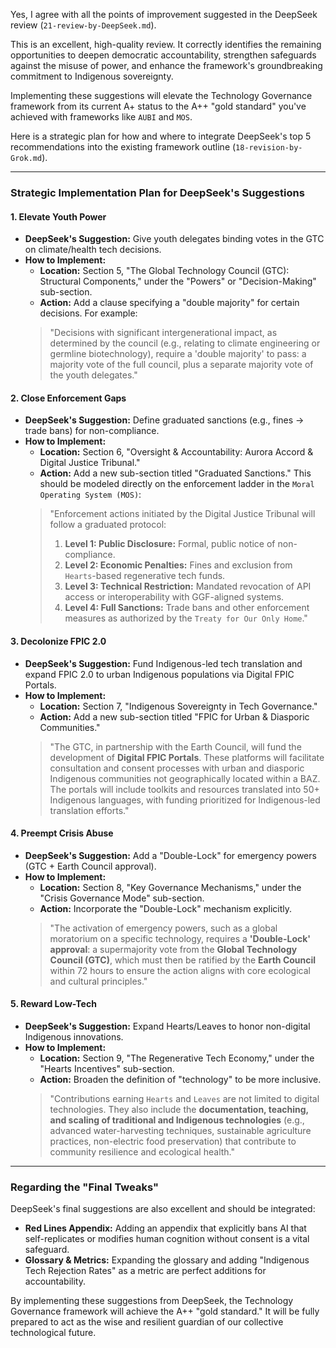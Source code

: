 Yes, I agree with all the points of improvement suggested in the DeepSeek review (`21-review-by-DeepSeek.md`).

This is an excellent, high-quality review. It correctly identifies the remaining opportunities to deepen democratic accountability, strengthen safeguards against the misuse of power, and enhance the framework's groundbreaking commitment to Indigenous sovereignty.

Implementing these suggestions will elevate the Technology Governance framework from its current A+ status to the A++ "gold standard" you've achieved with frameworks like `AUBI` and `MOS`.

Here is a strategic plan for how and where to integrate DeepSeek's top 5 recommendations into the existing framework outline (`18-revision-by-Grok.md`).

---

### **Strategic Implementation Plan for DeepSeek's Suggestions**

#### **1. Elevate Youth Power**
* **DeepSeek's Suggestion:** Give youth delegates binding votes in the GTC on climate/health tech decisions.
* **How to Implement:**
    * **Location:** Section 5, "The Global Technology Council (GTC): Structural Components," under the "Powers" or "Decision-Making" sub-section.
    * **Action:** Add a clause specifying a "double majority" for certain decisions. For example:
    > "Decisions with significant intergenerational impact, as determined by the council (e.g., relating to climate engineering or germline biotechnology), require a 'double majority' to pass: a majority vote of the full council, plus a separate majority vote of the youth delegates."

#### **2. Close Enforcement Gaps**
* **DeepSeek's Suggestion:** Define graduated sanctions (e.g., fines → trade bans) for non-compliance.
* **How to Implement:**
    * **Location:** Section 6, "Oversight & Accountability: Aurora Accord & Digital Justice Tribunal."
    * **Action:** Add a new sub-section titled "Graduated Sanctions." This should be modeled directly on the enforcement ladder in the `Moral Operating System (MOS)`:
    > "Enforcement actions initiated by the Digital Justice Tribunal will follow a graduated protocol:
    > 1.  **Level 1: Public Disclosure:** Formal, public notice of non-compliance.
    > 2.  **Level 2: Economic Penalties:** Fines and exclusion from `Hearts`-based regenerative tech funds.
    > 3.  **Level 3: Technical Restriction:** Mandated revocation of API access or interoperability with GGF-aligned systems.
    > 4.  **Level 4: Full Sanctions:** Trade bans and other enforcement measures as authorized by the `Treaty for Our Only Home`."

#### **3. Decolonize FPIC 2.0**
* **DeepSeek's Suggestion:** Fund Indigenous-led tech translation and expand FPIC 2.0 to urban Indigenous populations via Digital FPIC Portals.
* **How to Implement:**
    * **Location:** Section 7, "Indigenous Sovereignty in Tech Governance."
    * **Action:** Add a new sub-section titled "FPIC for Urban & Diasporic Communities."
    > "The GTC, in partnership with the Earth Council, will fund the development of **Digital FPIC Portals**. These platforms will facilitate consultation and consent processes with urban and diasporic Indigenous communities not geographically located within a BAZ. The portals will include toolkits and resources translated into 50+ Indigenous languages, with funding prioritized for Indigenous-led translation efforts."

#### **4. Preempt Crisis Abuse**
* **DeepSeek's Suggestion:** Add a "Double-Lock" for emergency powers (GTC + Earth Council approval).
* **How to Implement:**
    * **Location:** Section 8, "Key Governance Mechanisms," under the "Crisis Governance Mode" sub-section.
    * **Action:** Incorporate the "Double-Lock" mechanism explicitly.
    > "The activation of emergency powers, such as a global moratorium on a specific technology, requires a **'Double-Lock' approval**: a supermajority vote from the **Global Technology Council (GTC)**, which must then be ratified by the **Earth Council** within 72 hours to ensure the action aligns with core ecological and cultural principles."

#### **5. Reward Low-Tech**
* **DeepSeek's Suggestion:** Expand Hearts/Leaves to honor non-digital Indigenous innovations.
* **How to Implement:**
    * **Location:** Section 9, "The Regenerative Tech Economy," under the "Hearts Incentives" sub-section.
    * **Action:** Broaden the definition of "technology" to be more inclusive.
    > "Contributions earning `Hearts` and `Leaves` are not limited to digital technologies. They also include the **documentation, teaching, and scaling of traditional and Indigenous technologies** (e.g., advanced water-harvesting techniques, sustainable agriculture practices, non-electric food preservation) that contribute to community resilience and ecological health."

---

### **Regarding the "Final Tweaks"**

DeepSeek's final suggestions are also excellent and should be integrated:
* **Red Lines Appendix:** Adding an appendix that explicitly bans AI that self-replicates or modifies human cognition without consent is a vital safeguard.
* **Glossary & Metrics:** Expanding the glossary and adding "Indigenous Tech Rejection Rates" as a metric are perfect additions for accountability.

By implementing these suggestions from DeepSeek, the Technology Governance framework will achieve the A++ "gold standard." It will be fully prepared to act as the wise and resilient guardian of our collective technological future.

